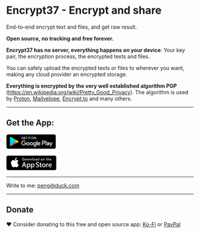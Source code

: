 # Encrypt37 - Encrypt and share

End-to-end encrypt text and files, and get raw result.

**Open source, no tracking and free forever.**

**Encrypt37 has no server, everything happens on your device**: Your key pair, the encryption process, the encrypted texts and files.

You can safely upload the encrypted texts or files to wherever you want, making any cloud provider an encrypted storage.

**Everything is encrypted by the very well established algorithm PGP** (https://en.wikipedia.org/wiki/Pretty_Good_Privacy). The algorithm is used by [Proton](https://proton.me/), [Mailvelope](https://mailvelope.com/), [Encrypt.to](https://encrypt.to/) and many others.

---

## Get the App:

<a href="https://play.google.com/store/apps/details?id=kiwi.peng.encrypt37" target="_blank"><img src="play-store.svg" height="40"></a>

<a href="https://apps.apple.com/us/app/encrypt37-encrypt-and-share/id1659301553" target="_blank"><img src="app-store.svg" height="40"></a> 

---

Write to me: peng@duck.com

---

## Donate

❤️ Consider donating to this free and open source app: [Ko-Fi](https://ko-fi.com/penghuili) or [PayPal](https://paypal.me/penghuili/)

